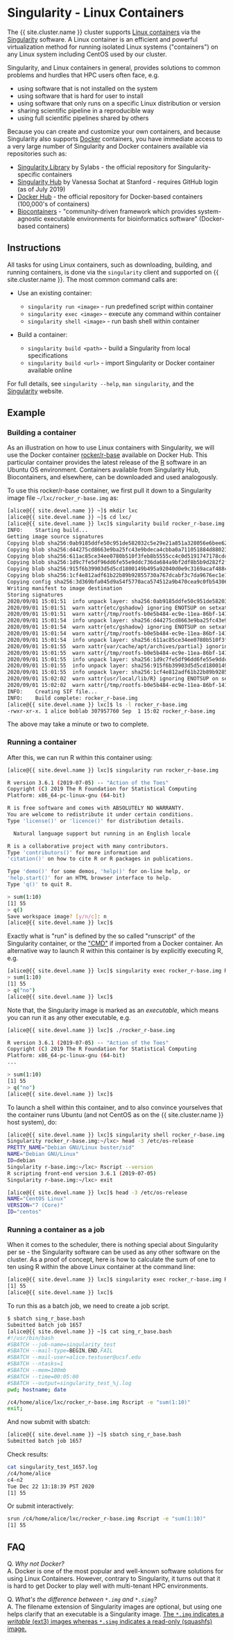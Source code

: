 # Singularity - Linux Containers

<!---
<div class="alert alert-warning" role="alert" style="margin-top: 3ex">
2019-06-12: Singularity 3.2.1 is now available. We will update the below instructions, which were based on Singularity 2.6.1, as soon as we can.
</div>
--->

The {{ site.cluster.name }} cluster supports [Linux containers] via the [Singularity] software.  A Linux container is an efficient and powerful virtualization method for running isolated Linux systems ("containers") on any Linux system including CentOS used by our cluster.

Singularity, and Linux containers in general, provides solutions to common problems and hurdles that HPC users often face, e.g.

* using software that is not installed on the system
* using software that is hard for user to install
* using software that only runs on a specific Linux distribution or version
* sharing scientific pipeline in a reproducible way
* using full scientific pipelines shared by others

Because you can create and customize your own containers, and because Singularity also supports [Docker] containers, you have immediate access to a very large number of Singularity and Docker containers available via repositories such as:

* [Singularity Library](https://cloud.sylabs.io/library) by Sylabs - the official repository for Singularity-specific containers
* [Singularity Hub](https://singularity-hub.org/) by Vanessa Sochat at Stanford - requires GitHub login (as of July 2019)
* [Docker Hub](https://hub.docker.com/explore/) - the official repository for Docker-based containers (100,000's of containers)
* [Biocontainers](https://biocontainers.pro/) - "community-driven framework which provides system-agnostic executable environments for bioinformatics software" (Docker-based containers)



## Instructions

All tasks for using Linux containers, such as downloading, building, and running containers, is done via the `singularity` client and supported on {{ site.cluster.name }}.  The most common command calls are:

* Use an existing container:
  - `singularity run <image>` - run predefined script within container
  - `singularity exec <image>` - execute any command within container
  - `singularity shell <image>` - run bash shell within container

* Build a container:
  - `singularity build <path>` - build a Singularity from local specifications
  - `singularity build <url>`  - import Singularity or Docker container available online

For full details, see `singularity --help`, `man singularity`, and the [Singularity] website.


## Example

### Building a container

As an illustration on how to use Linux containers with Singularity, we will use the Docker container [rocker/r-base] available on Docker Hub.  This particular container provides the latest release of the [R] software in an Ubuntu OS environment.  Containers available from Singularity Hub, Biocontainers, and elsewhere, can be downloaded and used analogously.

To use this rocker/r-base container, we first pull it down to a Singularity image file `~/lxc/rocker_r-base.img` as:

<!-- code-block label="build" -->
```sh
[alice@{{ site.devel.name }} ~]$ mkdir lxc
[alice@{{ site.devel.name }} ~]$ cd lxc/
[alice@{{ site.devel.name }} lxc]$ singularity build rocker_r-base.img docker://rocker/r-base
INFO:    Starting build...
Getting image source signatures
Copying blob sha256:0ab9185ddfe50c951de582032c5e29e21a851a328056e6bee6299e0ff55ec807
Copying blob sha256:d44275cd8663e9ba25fc43e9bdeca4cbba0a711051884d880231d5a63d9a24f3
Copying blob sha256:611ac85ce34ee0780b510f3feb8b5555cc4c0d5191747178cdd7a8cf8dc9c53c
Copying blob sha256:1d9c7fe5df96dd6fe55e9ddc736da684a9bf2df8b5b9d282f2f58e45b27ab256
Copying blob sha256:915f6b39903d5d5cd1800149b495a92040d0e9c3169acaf488c1225906ad817b
Copying blob sha256:1cf4e812adf61b22b89b92855730a767dcabf3c7da9676ec1e1e16546ce20ae1
Copying config sha256:3d369bfa045d9a54f5770aca574512a9b470cea9c0fb543066b218ac2f84b671
Writing manifest to image destination
Storing signatures
2020/09/01 15:01:51  info unpack layer: sha256:0ab9185ddfe50c951de582032c5e29e21a851a328056e6bee6299e0ff55ec807
2020/09/01 15:01:51  warn xattr{etc/gshadow} ignoring ENOTSUP on setxattr "user.rootlesscontainers"
2020/09/01 15:01:51  warn xattr{/tmp/rootfs-b0e5b484-ec9e-11ea-86bf-1418773e5343/etc/gshadow} destination filesystem does not support xattrs, further warnings will be suppressed
2020/09/01 15:01:54  info unpack layer: sha256:d44275cd8663e9ba25fc43e9bdeca4cbba0a711051884d880231d5a63d9a24f3
2020/09/01 15:01:54  warn xattr{etc/gshadow} ignoring ENOTSUP on setxattr "user.rootlesscontainers"
2020/09/01 15:01:54  warn xattr{/tmp/rootfs-b0e5b484-ec9e-11ea-86bf-1418773e5343/etc/gshadow} destination filesystem does not support xattrs, further warnings will be suppressed
2020/09/01 15:01:54  info unpack layer: sha256:611ac85ce34ee0780b510f3feb8b5555cc4c0d5191747178cdd7a8cf8dc9c53c
2020/09/01 15:01:55  warn xattr{var/cache/apt/archives/partial} ignoring ENOTSUP on setxattr "user.rootlesscontainers"
2020/09/01 15:01:55  warn xattr{/tmp/rootfs-b0e5b484-ec9e-11ea-86bf-1418773e5343/var/cache/apt/archives/partial} destination filesystem does not support xattrs, further warnings will be suppressed
2020/09/01 15:01:55  info unpack layer: sha256:1d9c7fe5df96dd6fe55e9ddc736da684a9bf2df8b5b9d282f2f58e45b27ab256
2020/09/01 15:01:55  info unpack layer: sha256:915f6b39903d5d5cd1800149b495a92040d0e9c3169acaf488c1225906ad817b
2020/09/01 15:01:55  info unpack layer: sha256:1cf4e812adf61b22b89b92855730a767dcabf3c7da9676ec1e1e16546ce20ae1
2020/09/01 15:02:02  warn xattr{usr/local/lib/R} ignoring ENOTSUP on setxattr "user.rootlesscontainers"
2020/09/01 15:02:02  warn xattr{/tmp/rootfs-b0e5b484-ec9e-11ea-86bf-1418773e5343/usr/local/lib/R} destination filesystem does not support xattrs, further warnings will be suppressed
INFO:    Creating SIF file...
INFO:    Build complete: rocker_r-base.img
[alice@{{ site.devel.name }} lxc]$ ls -l rocker_r-base.img
-rwxr-xr-x. 1 alice boblab 307957760 Sep  1 15:02 rocker_r-base.img
```

The above may take a minute or two to complete.


### Running a container

After this, we can run R within this container using:
```sh
[alice@{{ site.devel.name }} lxc]$ singularity run rocker_r-base.img

R version 3.6.1 (2019-07-05) -- "Action of the Toes"
Copyright (C) 2019 The R Foundation for Statistical Computing
Platform: x86_64-pc-linux-gnu (64-bit)

R is free software and comes with ABSOLUTELY NO WARRANTY.
You are welcome to redistribute it under certain conditions.
Type 'license()' or 'licence()' for distribution details.

  Natural language support but running in an English locale

R is a collaborative project with many contributors.
Type 'contributors()' for more information and
'citation()' on how to cite R or R packages in publications.

Type 'demo()' for some demos, 'help()' for on-line help, or
'help.start()' for an HTML browser interface to help.
Type 'q()' to quit R.

> sum(1:10)
[1] 55
> q()
Save workspace image? [y/n/c]: n
[alice@{{ site.devel.name }} lxc]$ 
```

Exactly what is "run" is defined by the so called "runscript" of the Singularity container, or the ["CMD"](https://hub.docker.com/r/rocker/r-base/~/dockerfile/) if imported from a Docker container.  An alternative way to launch R within this container is by explicitly executing R, e.g.
```sh
[alice@{{ site.devel.name }} lxc]$ singularity exec rocker_r-base.img R --quiet
> sum(1:10)
[1] 55
> q("no")
[alice@{{ site.devel.name }} lxc]$ 
```

Note that, the Singularity image is marked as an _executable_, which means you can run it as any other executable, e.g.
```sh
[alice@{{ site.devel.name }} lxc]$ ./rocker_r-base.img

R version 3.6.1 (2019-07-05) -- "Action of the Toes"
Copyright (C) 2019 The R Foundation for Statistical Computing
Platform: x86_64-pc-linux-gnu (64-bit)
...

> sum(1:10)
[1] 55
> q("no")
[alice@{{ site.devel.name }} lxc]$
```

To launch a shell within this container, and to also convince yourselves that the container runs Ubuntu (and not CentOS as on the {{ site.cluster.name }} host system), do:
```sh
[alice@{{ site.devel.name }} lxc]$ singularity shell rocker_r-base.img
Singularity rocker_r-base.img:~/lxc> head -3 /etc/os-release
PRETTY_NAME="Debian GNU/Linux buster/sid"
NAME="Debian GNU/Linux"
ID=debian
Singularity r-base.img:~/lxc> Rscript --version
R scripting front-end version 3.6.1 (2019-07-05)
Singularity r-base.img:~/lxc> exit

[alice@{{ site.devel.name }} lxc]$ head -3 /etc/os-release
NAME="CentOS Linux"
VERSION="7 (Core)"
ID="centos"
```

### Running a container as a job

When it comes to the scheduler, there is nothing special about Singularity per se - the Singularity software can be used as any other software on the cluster.  As a proof of concept, here is how to calculate the sum of one to ten using R within the above Linux container at the command line:

<!-- code-block label="rscript-sum" -->
```sh
[alice@{{ site.devel.name }} lxc]$ singularity exec rocker_r-base.img Rscript -e "sum(1:10)"
[1] 55
[alice@{{ site.devel.name }} lxc]$ 
```

To run this as a batch job, we need to create a job script.
```sh
$ sbatch sing_r_base.bash 
Submitted batch job 1657
[alice@{{ site.devel.name }} ~]$ cat sing_r_base.bash 
#!/usr/bin/bash
#SBATCH --job-name=singularity_test 
#SBATCH --mail-type=BEGIN,END,FAIL
#SBATCH --mail-user=alice.testuser@ucsf.edu 
#SBATCH --ntasks=1
#SBATCH --mem=100mb 
#SBATCH --time=00:05:00
#SBATCH --output=singularity_test_%j.log
pwd; hostname; date

/c4/home/alice/lxc/rocker_r-base.img Rscript -e "sum(1:10)"
exit;
```
And now submit with sbatch:
```sh
[alice@{{ site.devel.name }} ~]$ sbatch sing_r_base.bash 
Submitted batch job 1657
```

Check results:
```sh
cat singularity_test_1657.log
/c4/home/alice
c4-n2
Tue Dec 22 13:18:39 PST 2020
[1] 55
```
Or submit interactively:

```sh
srun /c4/home/alice/lxc/rocker_r-base.img Rscript -e "sum(1:10)"
[1] 55
```





## FAQ

Q. _Why not Docker?_  
A. Docker is one of the most popular and well-known software solutions for using Linux Containers. However, contrary to Singularity, it turns out that it is hard to get Docker to play well with multi-tenant HPC environments.

Q. _What's the difference between `*.img` and `*.simg`?_  
A. The filename extension of Singularity images are optional, but using one helps clarify that an executable is a Singularity image.  [The `*.img` indicates a _writable_ (ext3) images whereas `*.simg` indicates a read-only (squashfs) image.](https://groups.google.com/a/lbl.gov/d/msg/singularity/Cq7kIbN_L68/2mOdkwx2BAAJ)


[Linux containers]: https://www.wikipedia.org/wiki/Linux_containers
[Singularity]: https://sylabs.io/docs/
[Docker]: https://www.docker.com/
[Docker Hub]: https://hub.docker.com/
[rocker/r-base]: https://hub.docker.com/r/rocker/r-base/
[R]: https://www.r-project.org/

